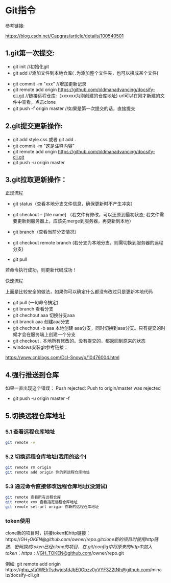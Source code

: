 # Git指令

参考链接:

https://blog.csdn.net/Capgras/article/details/100540501

## 1.git第一次提交:

+ git init     //初始化git
+ git add      //添加文件到本地仓库( .为添加整个文件夹，也可以换成某个文件)
- git commit -m "xxx"      //增加更新记录
- git remote add origin https://github.com/oldmanadvancing/docsify-cli.git             //链接远程仓库:（xxxxxx为刚创建的仓库地址) url可以在刚才新建的文件中查看，点击clone
- git push -f origin master     //如果是第一次提交的话，直接提交

## 2.git提交更新操作:

- git add style.css     或者    git add .
- git commit -m "这是注释内容" 
- git remote add origin https://github.com/oldmanadvancing/docsify-cli.git
- git push -u origin master

## 3.git拉取更新操作：

正规流程

- git status（查看本地分支文件信息，确保更新时不产生冲突）
- git checkout – [file name] （若文件有修改，可以还原到最初状态; 若文件需要更新到服务器上，应该先merge到服务器，再更新到本地）
- git branch（查看当前分支情况）
- git checkout remote branch (若分支为本地分支，则需切换到服务器的远程分支)

- git pull

若命令执行成功，则更新代码成功！

快速流程

上面是比较安全的做法，如果你可以确定什么都没有改过只是更新本地代码

+ git pull (一句命令搞定)
+ git branch 看看分支
+ git chechout aaa 切换分支aaa
+ git branck aaa 创建aaa分支
+ git chechout -b aaa 本地创建 aaa分支，同时切换到aaa分支。只有提交的时候才会在服务端上创建一个分支
+ git checkout . 本地所有修改的。没有提交的，都返回到原来的状态
+ windows安装git参考链接：

https://www.cnblogs.com/Dcl-Snow/p/10476004.html
  
## 4.强行推送到仓库
如果一直出现这个错误：
Push rejected: Push to origin/master was rejected
+ git push -u origin master -f

## 5.切换远程仓库地址

### 5.1 查看远程仓库地址

```bash
git remote -v
```

### 5.2 切换远程仓库地址(我用的这个)

```bash
git remote rm origin
git remote add origin 你的新远程仓库地址
```

### 5.3 通过命令直接修改远程仓库地址(没测试)

```bash
git remote 查看所有远程仓库
git remote xxx 查看指定远程仓库地址
git remote set-url origin 你新的远程仓库地址
```

### token使用

clone新的项目时，拼接token和http链接：https://$GH_TOKEN@github.com/owner/repo.git
clone新的项目时使用http链接，密码换成token
已经clone的项目，在.git/config中将原来的http中加入token：https://$GH_TOKEN@github.com/owner/repo.git

例如: git remote add origin  https://ghp_sfa1WEIrTsdwjdsfdJbE0Gbzv0yVYF3Z2tNh@github.com/mina
   lz/docsify-cli.git 

